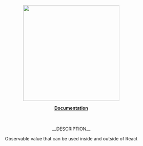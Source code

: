 <p align="center"><a href="https://corets.github.io"><img src="https://corets.github.io/public/logo-github-readme.svg" width="300"/></a></p>

<p align="center"><b><a href="https://corets.github.io/value">Documentation</a></b><br/><br/><br/></p>

<p align="center">__DESCRIPTION__</p>

<p align="center">Observable value that can be used inside and outside of React</p>
